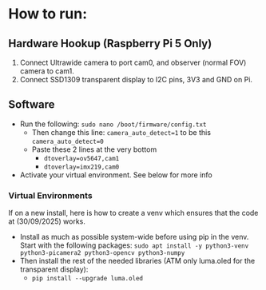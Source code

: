 

# How to run:
## Hardware Hookup (Raspberry Pi 5 Only)
1. Connect Ultrawide camera to port cam0, and observer (normal FOV) camera to cam1.
2. Connect SSD1309 transparent display to I2C pins, 3V3 and GND on Pi.

## Software
- Run the following: ```sudo nano /boot/firmware/config.txt```
    - Then change this line: ```camera_auto_detect=1``` to be this ```camera_auto_detect=0```
    - Paste these 2 lines at the very bottom 
        - ```dtoverlay=ov5647,cam1```
        - ```dtoverlay=imx219,cam0```
- Activate your virtual environment. See below for more info

### Virtual Environments
If on a new install, here is how to create a venv which ensures that the code at (30/09/2025) works.
- Install as much as possible system-wide before using pip in the venv. Start with the following packages:
```sudo apt install -y python3-venv python3-picamera2 python3-opencv python3-numpy```
- Then install the rest of the needed libraries (ATM only luma.oled for the transparent display):
    - ```pip install --upgrade luma.oled```